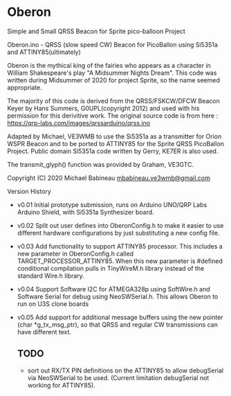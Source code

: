 # Oberon
 Simple and Small QRSS Beacon for Sprite pico-balloon Project
 
 Oberon.ino - QRSS (slow speed CW) Beacon for PicoBallon using Si5351a and ATTINY85(ultimately)

  Oberon is the mythical king of the fairies who appears as a character in William Shakespeare's play "A Midsummer Nights Dream".
  This code was written during Midsummer of 2020 for project Sprite, so the name seemed appropriate.

  The majority of this code is derived from the QRSS/FSKCW/DFCW Beacon Keyer by Hans Summers, G0UPL(copyright 2012)
  and used with his permission for this derivitive work. The original source code is from here :
  https://qrp-labs.com/images/qrssarduino/qrss.ino

  Adapted by Michael, VE3WMB to use the Si5351a as a transmitter for Orion WSPR Beacon and to be ported to ATTINY85 for the
  Sprite QRSS PicoBallon Project. Public domain Si5351a code written by Gerry, KE7ER is also used.

  The transmit_glyph() function was provided by Graham, VE3GTC.

  Copyright (C) 2020 Michael Babineau <mbabineau.ve3wmb@gmail.com>

Version History
- v0.01 Initial prototype submission, runs on Arduino UNO/QRP Labs Arduino Shield, with Si5351a Synthesizer board.
- v0.02 Split out user defines into OberonConfig.h to make it easier to use different hardware configurations by just substituting
  a new config file. 
- v0.03 Add functionality to support ATTINY85 processor. This includes a new parameter in OberonConfig.h called TARGET_PROCESSOR_ATTINY85.
  When this new parameter is #defined conditional compilation pulls in TinyWireM.h library instead of the standard Wire.h library.
- v0.04 Support Software I2C for ATMEGA328p using SoftWire.h and Software Serial for debug using NeoSWSerial.h. This allows Oberon to run on U3S clone boards
- v0.05 Add support for additional message buffers using the new pointer (char *g_tx_msg_ptr), so that QRSS and regular CW transmissions can have different text.  
  
  TODO
  ---
  - sort out RX/TX PIN definitions on the ATTINY85 to allow debugSerial via NeoSWSerial to be used. (Current limitation debugSerial not working for ATTINY85). 

